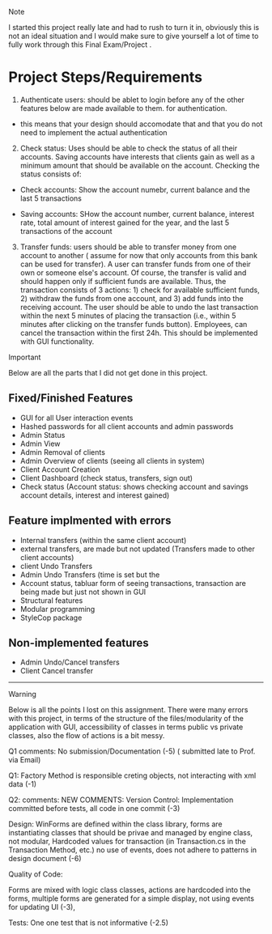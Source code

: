 
> [!NOTE]
> I started this project really late and had to rush to turn it in, obviously this is not an ideal situation and I would make sure to give yourself a lot of time to fully work through this Final Exam/Project .

# Project Steps/Requirements 

1. Authenticate users: should be ablet to login before any of the other features below are made available to them. for authentication. 

- this means that your design should accomodate that and that you do not need to implement the actual authentication 


2. Check status: 
Uses should be able to check the status of all their accounts. Saving accounts have interests that clients gain as well as a minimum amount that should be available on the account. Checking the status consists of: 

- Check accounts: Show the account numebr, current balance and the last 5 transactions 

- Saving accounts: SHow the account number, current balance, interest rate, total amount of interest gained for the year, and the last 5 transactions of the account 

3. Transfer funds: users should be able to transfer money from one account to another ( assume for now that only accounts from this bank can be used for transfer). A user can transfer funds from one of their own or someone else's account. Of course, the transfer is valid and should happen only if sufficient funds are
available. Thus, the transaction consists of 3 actions: 1) check for available sufficient
funds, 2) withdraw the funds from one account, and 3) add funds into the receiving
account. The user should be able to undo the last transaction within the next 5 minutes
of placing the transaction (i.e., within 5 minutes after clicking on the transfer funds
button). Employees, can cancel the transaction within the first 24h. This should be implemented with GUI functionality. 


> [!IMPORTANT]
> Below are all the parts that I did not get done in this project.

## Fixed/Finished Features

- GUI for all User interaction events
- Hashed passwords for all client accounts and admin passwords
- Admin Status
- Admin View
- Admin Removal of clients
- Admin Overview of clients (seeing all clients in system)
- Client Account Creation
- Client Dashboard (check status, transfers, sign out)
- Check status (Account status: shows checking account and savings account details, interest and interest gained)

## Feature implmented with errors

- Internal transfers (within the same client account)
- external transfers, are made but not updated (Transfers made to other client accounts)
- client Undo Transfers
- Admin Undo Transfers (time is set but the
- Account status, tabluar form of seeing transactions, transaction are being made but just not shown in GUI
- Structural features
- Modular programming
- StyleCop package

## Non-implemented features

- Admin Undo/Cancel transfers
- Client Cancel transfer


---

> [!WARNING]
> Below is all the points I lost on this assignment.
> There were many errors with this project, in terms of the structure of the files/modularity of the application with GUI, accessibility of classes in terms public vs private classes, also the flow of actions is a bit messy. 


Q1 comments: 
No submission/Documentation (-5) 
( submitted late to Prof. via Email)

Q1: Factory Method is responsible creting objects, not interacting with xml data  (-1)

Q2: comments: NEW COMMENTS: 
Version Control: Implementation committed before tests, all code in one commit (-3) 

Design: WinForms are defined within the class library, forms are instantiating classes that should be privae and managed by engine class, not modular, Hardcoded values for transaction (in Transaction.cs in the Transaction Method, etc.) no use of events, does not adhere to patterns in design document (-6) 

Quality of Code: 

Forms are mixed with logic class classes, actions are hardcoded into the forms, multiple forms are generated for a simple display, not using events for updating UI (-3),

Tests: One one test that is not informative (-2.5)
